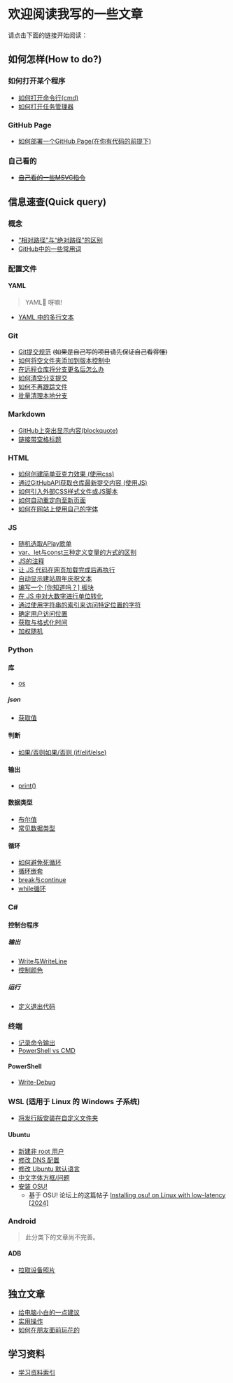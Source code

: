# 欢迎阅读我写的一些文章
请点击下面的链接开始阅读：

## 如何怎样(How to do?)
### 如何打开某个程序
- [如何打开命令行(cmd)](https://duckduckstudio.github.io/Articles/如何怎样/如何打开命令提示符.html)
- [如何打开任务管理器](https://duckduckstudio.github.io/Articles/如何怎样/如何打开任务管理器.html)

### GitHub Page
- [如何部署一个GitHub Page(在你有代码的前提下)](如何怎样/GitHub%20Page/如何部署GitHub%20Page)

### 自己看的
- ~~[自己看的一些MSVC指令](如何怎样/MSVC部分指令)~~

## 信息速查(Quick query)
### 概念
- [“相对路径”与“绝对路径”的区别](信息速查/概念/“相对路径”与“绝对路径”的区别)
- [GitHub中的一些常用词](信息速查/概念/GitHub中的一些用词)

### 配置文件
#### YAML

> YAML🤔 呀嘛!

- [YAML 中的多行文本](信息速查/配置文件/YAML/多行文本)

### Git
- [Git提交规范](信息速查/Git/Git提交规范) ~~(如果是自己写的项目请先保证自己看得懂)~~
- [如何将空文件夹添加到版本控制中](信息速查/Git/跟踪空文件夹)
- [在远程仓库将分支更名后怎么办](信息速查/Git/在远程仓库将分支更名后怎么办)
- [如何清空分支提交](信息速查/Git/清空提交)
- [如何不再跟踪文件](信息速查/Git/不再跟踪)
- [批量清理本地分支](信息速查/Git/批量清理本地分支)

### Markdown
- [GitHub上突出显示内容(blockquote)](信息速查/Markdown/GitHub突出显示)
- [链接带空格标题](信息速查/Markdown/链接带空格标题)

### HTML
- [如何创建简单亚克力效果 (使用css)](信息速查/html/如何创建简单亚克力效果)
- [通过GitHubAPI获取仓库最新提交内容 (使用JS)](信息速查/html/通过GitHubAPI获取仓库最新提交内容)
- [如何引入外部CSS样式文件或JS脚本](信息速查/html/如何引入外部css或js)
- [如何自动重定向至新页面](信息速查/html/自动重定向)
- [如何在网站上使用自己的字体](信息速查/html/如何在网站上使用自己的字体)

### JS
- [随机选取APlay歌单](信息速查/JS/随机歌单)
- [var、let与const三种定义变量的方式的区别](信息速查/JS/var、let与const)
- [JS的注释](信息速查/JS/关于注释)
- [让 JS 代码在网页加载完成后再执行](信息速查/JS/加载完成后再执行)
- [自动显示建站周年庆祝文本](信息速查/JS/自动显示建站周年庆祝文本)
- [编写一个 [你知道吗？] 板块](信息速查/JS/你知道吗)
- [在 JS 中对大数字进行单位转化](信息速查/JS/数字单位转化)
- [通过使用字符串的索引来访问特定位置的字符](信息速查/JS/索引特定位置的字符)
- [确定用户访问位置](信息速查/JS/确定用户位置)
- [获取与格式化时间](信息速查/JS/获取与格式化时间)
- [加权随机](信息速查/JS/加权随机)

### Python
#### 库
- [os](信息速查/Python/库/os模块/index)

##### json
- [获取值](信息速查/Python/库/json/获取值)

#### 判断
- [如果/否则如果/否则 (if/elif/else)](信息速查/Python/判断/if_elif_else)

#### 输出
- [print()](信息速查/Python/输出/print())

#### 数据类型
- [布尔值](信息速查/Python/数据类型/布尔值)
- [常见数据类型](信息速查/Python/数据类型/数据类型)

#### 循环
- [如何避免死循环](信息速查/Python/循环/如何避免死循环)
- [循环嵌套](信息速查/Python/循环/循环嵌套)
- [break与continue](信息速查/Python/循环/break与continue)
- [while循环](信息速查/Python/循环/while)

### C#
#### 控制台程序
##### 输出
- [Write与WriteLine](信息速查/csharp/控制台程序/输出/Write与WriteLine)
- [控制颜色](信息速查/csharp/控制台程序/输出/控制颜色.md)

##### 运行
- [定义退出代码](信息速查/csharp/控制台程序/运行/定义退出代码)

### 终端
- [记录命令输出](信息速查/终端/记录命令输出)
- [PowerShell vs CMD](信息速查/终端/PowerShellvsCMD)
#### PowerShell
- [Write-Debug](信息速查/终端/PowerShell/Write-Debug)

### WSL (适用于 Linux 的 Windows 子系统)
- [将发行版安装在自定义文件夹](信息速查/WSL/安装在自定义文件夹)

#### Ubuntu
- [新建非 root 用户](信息速查/WSL/Ubuntu/新建非root用户)
- [修改 DNS 配置](信息速查/WSL/Ubuntu/修改DNS)
- [修改 Ubuntu 默认语言](信息速查/WSL/Ubuntu/修改Ubuntu语言)
- [中文字体方框/问题](信息速查/WSL/Ubuntu/字体问题)
- [安装 OSU!](信息速查/WSL/Ubuntu/安装OSU)
  - 基于 OSU! 论坛上的这篇帖子 [Installing osu! on Linux with low-latency [2024]](https://osu.ppy.sh/community/forums/topics/1248084)

### Android

> 此分类下的文章尚不完善。

#### ADB
- [拉取设备照片](信息速查/Android/ADB/拉取设备照片)

## 独立文章
- [给电脑小白的一点建议](给电脑小白的一点建议)
- [实用操作](实用操作)
- [如何在朋友面前玩花的](想玩花的可以看这篇)

## 学习资料
- [学习资料索引](学习资料/)

